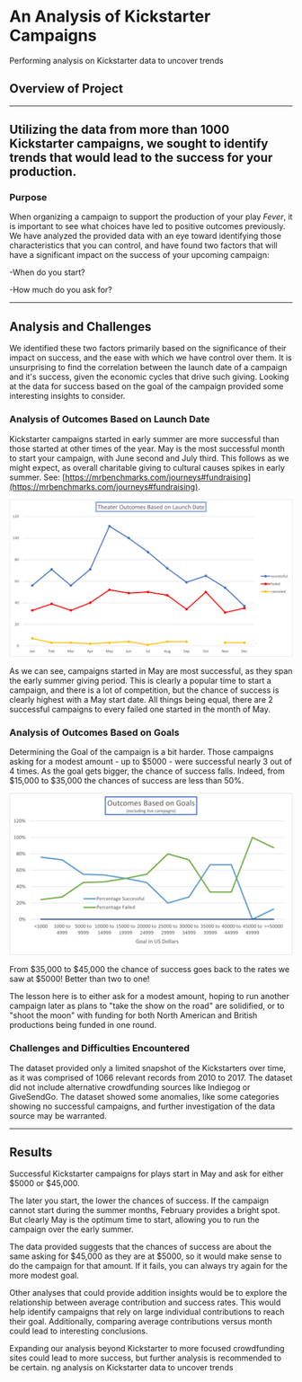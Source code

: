 # An Analysis of Kickstarter Campaigns

Performing analysis on Kickstarter data to uncover trends

## Overview of Project
---
Utilizing the data from more than 1000 Kickstarter campaigns, we sought to identify trends that would lead to the success for your production.
---
### Purpose

When organizing a campaign to support the production of your play *Fever*, it is important to see what choices have led to positive outcomes previously. We have analyzed the provided data with an eye toward identifying those characteristics that you can control, and have found two factors that will have a significant impact on the success of your upcoming campaign:

-When do you start?

-How much do you ask for?

---
## Analysis and Challenges

We identified these two factors primarily based on the significance of their impact on success, and the ease with which we have control over them. It is unsurprising to find the correlation between the launch date of a campaign and it's success, given the economic cycles that drive such giving. Looking at the data for success based on the goal of the campaign provided some interesting insights to consider.

### Analysis of Outcomes Based on Launch Date

Kickstarter campaigns started in early summer are more successful than those started at other times of the year. May is the most successful month to start your campaign, with June second and July third. This follows as we might expect, as overall charitable giving to cultural causes spikes in early summer. See: [https://mrbenchmarks.com/journeys#fundraising](https://mrbenchmarks.com/journeys#fundraising).

![Theater Outcomes by Launch Date](Theater_Outcomes_vs_Launch.png)

As we can see, campaigns started in May are most successful, as they span the early summer giving period. This is clearly a popular time to start a campaign, and there is a lot of competition, but the chance of success is clearly highest with a May start date. All things being equal, there are 2 successful campaigns to every failed one started in the month of May.

### Analysis of Outcomes Based on Goals

Determining the Goal of the campaign is a bit harder. Those campaigns asking for a modest amount - up to $5000 - were successful nearly 3 out of 4 times. As the goal gets bigger, the chance of success falls. Indeed, from $15,000 to $35,000 the chances of success are less than 50%.

![Theater Outcomes Based on Goals](Outcomes_vs_Goals.png)

From $35,000 to $45,000 the chance of success goes back to the rates we saw at $5000! Better than two to one! 

The lesson here is to either ask for a modest amount, hoping to run another campaign later as plans to "take the show on the road" are solidified, or to "shoot the moon" with funding for both North American and British productions being funded in one round. 


### Challenges and Difficulties Encountered

The dataset provided only a limited snapshot of the Kickstarters over time, as it was comprised of 1066 relevant records from 2010 to 2017. The dataset did not include alternative crowdfunding sources like Indiegog or GiveSendGo. The dataset showed some anomalies, like some categories showing no successful campaigns, and further investigation of the data source may be warranted.

---
## Results

Successful Kickstarter campaigns for plays start in May and ask for either $5000 or $45,000. 

The later you start, the lower the chances of success. If the campaign cannot start during the summer months, February provides a bright spot. But clearly May is the optimum time to start, allowing you to run the campaign over the early summer.

The data provided suggests that the chances of success are about the same asking for $45,000 as they are at $5000, so it would make sense to do the campaign for that amount. If it fails, you can always try again for the more modest goal.

Other analyses that could provide addition insights would be to explore the relationship between average contribution and success rates. This would help identify campaigns that rely on large individual contributions to reach their goal. Additionally, comparing average contributions versus month could lead to interesting conclusions. 

Expanding our analysis beyond Kickstarter to more focused crowdfunding sites could lead to more success, but further analysis is recommended to be certain.
ng analysis on Kickstarter data to uncover trends

